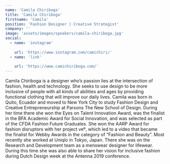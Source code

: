 ```yaml
---
name: 'Camila Chiriboga'
title: 'Camila Chiriboga'
firstname: 'Camila'
position: 'Fashion Designer | Creative Strategist'
company: ''
image: 'assets/images/speakers/camila-chiriboga.jpg'
social:
  - name: 'instagram'
    
    url: 'https://www.instagram.com/camichiri/'
  - name: 'link'
    
    url: 'https://www.camichiriboga.com/'
---
```


Camila Chiriboga is a designer who’s passion lies at the intersection of fashion, health and technology. She seeks to use design to be more inclusive of people with all kinds of abilities and ages by providing functional clothing that will improve our daily lives. Camila was born in Quito, Ecuador and moved to New York City to study Fashion Design and Creative Entrepreneurship at Parsons The New School of Design. During her time there she won the Eyes on Talent Innovation Award, was the finalist in the BFA Academic Award for Social Innovation, and was selected as part of the CFDA Fashion Future Graduates. She won the AARP Award for fashion disruptors with her project veº, which led to a video that became the finalist for Webby Awards in the category of “Fashion and Beauty”. Most recently she worked at Uniqlo in Tokyo, Japan. There she was on the Research and Development team as a menswear designer for lifewear. During this time she was also able to share her vision for inclusive fashion during Dutch Design week at the Antenna 2019 conference.
